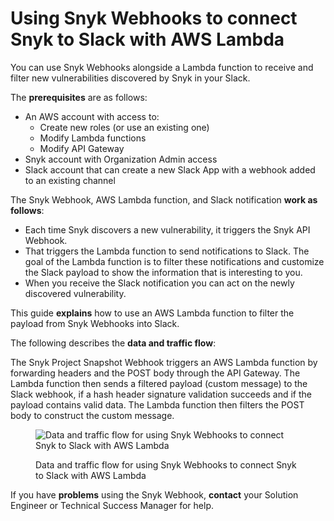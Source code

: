 # Using Snyk Webhooks to connect Snyk to Slack with AWS Lambda

You can use Snyk Webhooks alongside a Lambda function to receive and filter new vulnerabilities discovered by Snyk in your Slack.

The **prerequisites** are as follows:

* An AWS account with access to:
  * Create new roles (or use an existing one)&#x20;
  * Modify Lambda functions
  * Modify API Gateway
* Snyk account with Organization Admin access
* Slack account that can create a new Slack App with a webhook added to an existing channel

The Snyk Webhook, AWS Lambda function, and Slack notification **work as follows**:

* Each time Snyk discovers a new vulnerability, it triggers the Snyk API Webhook.
* That triggers the Lambda function to send notifications to Slack. The goal of the Lambda function is to filter these notifications and customize the Slack payload to show the information that is interesting to you.
* When you receive the Slack notification you can act on the newly discovered vulnerability.

This guide **explains** how to use an AWS Lambda function to filter the payload from Snyk Webhooks into Slack.

The following describes the **data and traffic flow**:

The Snyk Project Snapshot Webhook triggers an AWS Lambda function by forwarding headers and the POST body through the API Gateway. The Lambda function then sends a filtered payload (custom message) to the Slack webhook, if a hash header signature validation succeeds and if the payload contains valid data. The Lambda function then filters the POST body to construct the custom message.

<figure><img src="https://lh6.googleusercontent.com/VROtTsX240dfLMERpOkm-5epOnvZxQUxjM-qKJYNEOtD_1flwBrpBTiJedo2Uy0RZz6kKplKNQQcINzOW3H30Lf7R9U0teZ4WvivBt1u7TdN_4J3ha_ZmY9wdn3xvXCNxl9036JdYeEzaBMtU53lo6e-do3Bhbmi4Y9tcWDO5y00NT_XRvmt5Z9ipg" alt="Data and traffic flow for using Snyk Webhooks to connect Snyk to Slack with AWS Lambda"><figcaption><p>Data and traffic flow for using Snyk Webhooks to connect Snyk to Slack with AWS Lambda</p></figcaption></figure>

If you have **problems** using the Snyk Webhook, **contact** your Solution Engineer or Technical Success Manager for help.
